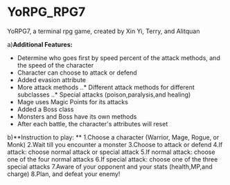 # YoRPG_RPG7
YoRPG7, a terminal rpg game, created by Xin Yi, Terry, and Alitquan

a)**Additional Features:**
  - Determine who goes first by speed percent of the attack methods, and the speed of the character
  - Character can choose to attack or defend
  - Added evasion attribute
  - More attack methods 
      ..* Different attack methods for different subclasses
      ..* Special attacks (poison,paralysis,and healing)
  - Mage uses Magic Points for its attacks
  - Added a Boss class
  - Monsters and Boss have its own methods
  - After each battle, the character's attributes will reset
 
  
  
b)**Instruction to play: **
  1.Choose a character (Warrior, Mage, Rogue, or Monk)
  2.Wait till you encounter a monster
  3.Choose to attack or defend
  4.If attack: choose normal attack or special attack
  5.If normal attack: choose one of the four normal attacks
  6.If special attack: choose one of the three special attacks
  7.Aware of your opponent and your stats (health,MP,and charge)
  8.Plan, and defeat your enemy!

